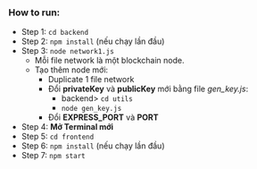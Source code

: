 ### How to run:
- Step 1: `cd backend`
- Step 2: `npm install` (nếu chạy lần đầu)
- Step 3: `node network1.js`
    - Mỗi file network là một blockchain node.
    - Tạo thêm node mới:
        - Duplicate 1 file network
        - Đổi **privateKey** và **publicKey** mới bằng file *gen_key.js*:
            - backend> `cd utils`
            - `node gen_key.js`
        - Đổi **EXPRESS_PORT** và **PORT**
- Step 4: **Mở Terminal mới**
- Step 5: `cd frontend`
- Step 6: `npm install` (nếu chạy lần đầu)
- Step 7: `npm start`
